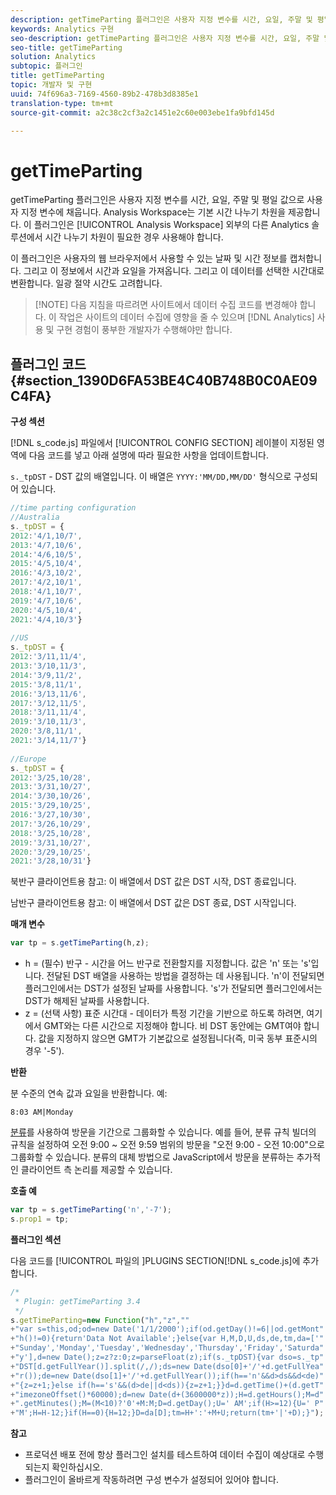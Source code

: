```yaml
---
description: getTimeParting 플러그인은 사용자 지정 변수를 시간, 요일, 주말 및 평일 값으로 사용자 지정 변수에 채웁니다. Analysis Workspace는 기본 시간 나누기 차원을 제공합니다. 이 플러그인은 Analysis Workspace 외부의 다른 Analytics 솔루션에서 시간 나누기 차원이 필요한 경우 사용해야 합니다.
keywords: Analytics 구현
seo-description: getTimeParting 플러그인은 사용자 지정 변수를 시간, 요일, 주말 및 평일 값으로 사용자 지정 변수에 채웁니다. Analysis Workspace는 기본 시간 나누기 차원을 제공합니다. 이 플러그인은 Analysis Workspace 외부의 다른 Analytics 솔루션에서 시간 나누기 차원이 필요한 경우 사용해야 합니다.
seo-title: getTimeParting
solution: Analytics
subtopic: 플러그인
title: getTimeParting
topic: 개발자 및 구현
uuid: 74f696a3-7169-4560-89b2-478b3d8385e1
translation-type: tm+mt
source-git-commit: a2c38c2cf3a2c1451e2c60e003ebe1fa9bfd145d

---
```



# getTimeParting

getTimeParting 플러그인은 사용자 지정 변수를 시간, 요일, 주말 및 평일 값으로 사용자 지정 변수에 채웁니다. Analysis Workspace는 기본 시간 나누기 차원을 제공합니다. 이 플러그인은 [!UICONTROL Analysis Workspace] 외부의 다른 Analytics 솔루션에서 시간 나누기 차원이 필요한 경우 사용해야 합니다.

이 플러그인은 사용자의 웹 브라우저에서 사용할 수 있는 날짜 및 시간 정보를 캡처합니다. 그리고 이 정보에서 시간과 요일을 가져옵니다. 그리고 이 데이터를 선택한 시간대로 변환합니다. 일광 절약 시간도 고려합니다.

> [!NOTE] 다음 지침을 따르려면 사이트에서 데이터 수집 코드를 변경해야 합니다. 이 작업은 사이트의 데이터 수집에 영향을 줄 수 있으며 [!DNL Analytics] 사용 및 구현 경험이 풍부한 개발자가 수행해야만 합니다.

## 플러그인 코드 {#section_1390D6FA53BE4C40B748B0C0AE09C4FA}

**구성 섹션**

[!DNL s_code.js] 파일에서 [!UICONTROL CONFIG SECTION] 레이블이 지정된 영역에 다음 코드를 넣고 아래 설명에 따라 필요한 사항을 업데이트합니다.

`s._tpDST` - DST 값의 배열입니다. 이 배열은 `YYYY:'MM/DD,MM/DD'` 형식으로 구성되어 있습니다.

```js
//time parting configuration 
//Australia 
s._tpDST = { 
2012:'4/1,10/7', 
2013:'4/7,10/6', 
2014:'4/6,10/5', 
2015:'4/5,10/4', 
2016:'4/3,10/2', 
2017:'4/2,10/1', 
2018:'4/1,10/7', 
2019:'4/7,10/6',
2020:'4/5,10/4',
2021:'4/4,10/3'} 
  
//US 
s._tpDST = { 
2012:'3/11,11/4', 
2013:'3/10,11/3', 
2014:'3/9,11/2', 
2015:'3/8,11/1', 
2016:'3/13,11/6', 
2017:'3/12,11/5', 
2018:'3/11,11/4', 
2019:'3/10,11/3',
2020:'3/8,11/1',
2021:'3/14,11/7'} 
  
//Europe 
s._tpDST = { 
2012:'3/25,10/28', 
2013:'3/31,10/27', 
2014:'3/30,10/26', 
2015:'3/29,10/25', 
2016:'3/27,10/30', 
2017:'3/26,10/29', 
2018:'3/25,10/28', 
2019:'3/31,10/27',
2020:'3/29,10/25',
2021:'3/28,10/31'}
```

북반구 클라이언트용 참고: 이 배열에서 DST 값은 DST 시작, DST 종료입니다.

남반구 클라이언트용 참고: 이 배열에서 DST 값은 DST 종료, DST 시작입니다.

**매개 변수**

```js
var tp = s.getTimeParting(h,z);
```

* h = (필수) 반구 - 시간을 어느 반구로 전환할지를 지정합니다. 값은 'n' 또는 's'입니다. 전달된 DST 배열을 사용하는 방법을 결정하는 데 사용됩니다. 'n'이 전달되면 플러그인에서는 DST가 설정된 날짜를 사용합니다. 's'가 전달되면 플러그인에서는 DST가 해제된 날짜를 사용합니다.
* z = (선택 사항) 표준 시간대 - 데이터가 특정 기간을 기반으로 하도록 하려면, 여기에서 GMT와는 다른 시간으로 지정해야 합니다. 비 DST 동안에는 GMT여야 합니다. 값을 지정하지 않으면 GMT가 기본값으로 설정됩니다(즉, 미국 동부 표준시의 경우 '-5').

**반환**

분 수준의 연속 값과 요일을 반환합니다. 예:

```
8:03 AM|Monday
```

[분류](https://marketing.adobe.com/resources/help/en_US/reference/classifications.html)를 사용하여 방문을 기간으로 그룹화할 수 있습니다. 예를 들어, 분류 규칙 빌더의 규칙을 설정하여 오전 9:00 ~ 오전 9:59 범위의 방문을 "오전 9:00 - 오전 10:00"으로 그룹화할 수 있습니다. 분류의 대체 방법으로 JavaScript에서 방문을 분류하는 추가적인 클라이언트 측 논리를 제공할 수 있습니다.

**호출 예**

```js
var tp = s.getTimeParting('n','-7'); 
s.prop1 = tp;
```

**플러그인 섹션**

다음 코드를 [!UICONTROL  파일의 ]PLUGINS SECTION[!DNL s_code.js]에 추가합니다.

```js
/* 
 * Plugin: getTimeParting 3.4 
 */ 
s.getTimeParting=new Function("h","z","" 
+"var s=this,od;od=new Date('1/1/2000');if(od.getDay()!=6||od.getMont" 
+"h()!=0){return'Data Not Available';}else{var H,M,D,U,ds,de,tm,da=['" 
+"Sunday','Monday','Tuesday','Wednesday','Thursday','Friday','Saturda" 
+"y'],d=new Date();z=z?z:0;z=parseFloat(z);if(s._tpDST){var dso=s._tp" 
+"DST[d.getFullYear()].split(/,/);ds=new Date(dso[0]+'/'+d.getFullYea" 
+"r());de=new Date(dso[1]+'/'+d.getFullYear());if(h=='n'&&d>ds&&d<de)" 
+"{z=z+1;}else if(h=='s'&&(d>de||d<ds)){z=z+1;}}d=d.getTime()+(d.getT" 
+"imezoneOffset()*60000);d=new Date(d+(3600000*z));H=d.getHours();M=d" 
+".getMinutes();M=(M<10)?'0'+M:M;D=d.getDay();U=' AM';if(H>=12){U=' P" 
+"M';H=H-12;}if(H==0){H=12;}D=da[D];tm=H+':'+M+U;return(tm+'|'+D);}");
```

**참고**

* 프로덕션 배포 전에 항상 플러그인 설치를 테스트하여 데이터 수집이 예상대로 수행되는지 확인하십시오.
* 플러그인이 올바르게 작동하려면 구성 변수가 설정되어 있어야 합니다.

